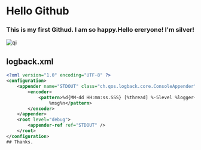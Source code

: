 # Hello Github
### This is my first Githud. I am so happy.Hello ereryone! I'm silver!

![qi](http://a3.qpic.cn/psb?/V12UM34U0WbQxL/90osI.iQslfAEmVgPvMRoGygtuM8TPseapDqQ*x8oB8!/c/dPIAAAAAAAAA&ek=1&kp=1&pt=0&bo=UwNTA1MDUwMDORw!&vuin=1824857749&tm=1508580000&sce=60-2-2&rf=0-0)
## logback.xml
```xml
<?xml version="1.0" encoding="UTF-8" ?>
<configuration>
	<appender name="STDOUT" class="ch.qos.logback.core.ConsoleAppender">
		<encoder>
			<pattern>%d{MM-dd HH:mm:ss.SSS} [%thread] %-5level %logger{36} -
				%msg%n</pattern>
		</encoder>
	</appender>
	<root level="debug">
		<appender-ref ref="STDOUT" />
	</root>
</configuration>
## Thanks. 